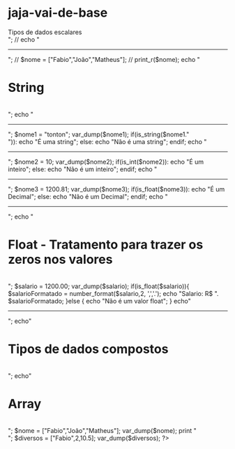 # jaja-vai-de-base

<?PHP
// echo "<h1>Tipos de dados escalares</h1><br>";
// echo "<hr>";

// $nome = ["Fabio","João","Matheus"];
// print_r($nome);

echo "<h1>String</h1><br>";
echo "<hr>";

$nome1 = "tonton";
var_dump($nome1);
if(is_string($nome1."<br>")):
    echo "É uma string";
else:
    echo "Não é uma string";
endif;

echo "<hr>";
$nome2 = 10;
var_dump($nome2);
if(is_int($nome2)):
    echo "É um inteiro";
else:
    echo "Não é um inteiro";
endif;

echo "<hr>";
$nome3 = 1200.81;
var_dump($nome3);
if(is_float($nome3)):
    echo "É um Decimal";
else:
    echo "Não é um Decimal";
endif;

echo "<hr>";
echo "<h1>Float - Tratamento para trazer os zeros nos valores</h1><br>";

$salario = 1200.00;
var_dump($salario);

if(is_float($salario)){
    $salarioFormatado = number_format($salario,2, ',','.');
    echo "Salario: R$ ". $salarioFormatado;
}else {
    echo "Não é um valor float";
}

echo"<hr>";
echo"<h1>Tipos de dados compostos</h1><br>";

echo"<h1>Array</h1><br>";

$nome = ["Fabio","João","Matheus"];
var_dump($nome);
print "<br>";
$diversos = ["Fabio",2,10.5];
var_dump($diversos);


?>
